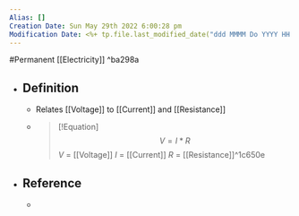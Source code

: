 ```yaml
---
Alias: []
Creation Date: Sun May 29th 2022 6:00:28 pm 
Modification Date: <%+ tp.file.last_modified_date("ddd MMMM Do YYYY HH:mm:ss a") %>
---
```

#Permanent [[Electricity]] ^ba298a

- ## Definition
	- Relates [[Voltage]] to [[Current]] and [[Resistance]]
	- > [!Equation]
        >$$V=I*R$$
        >$V$ = [[Voltage]]
        >$I$ = [[Current]]
        >$R$ = [[Resistance]]^1c650e
- ## Reference
	- 